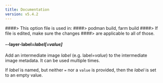 ```yaml
---
title: Documentation
version: v5.4.2
---
```


####> This option file is used in:
####>   podman build, farm build
####> If file is edited, make sure the changes
####> are applicable to all of those.
#### **--layer-label**=*label[=value]*

Add an intermediate image *label* (e.g. label=*value*) to the intermediate
image metadata. It can be used multiple times.

If *label* is named, but neither `=` nor a `value` is provided, then
the *label* is set to an empty value.
